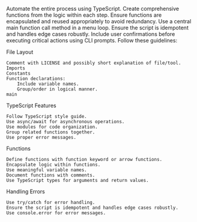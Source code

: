 
Automate the entire process using TypeScript. Create comprehensive functions from the logic within each step. Ensure functions are encapsulated and reused appropriately to avoid redundancy. Use a central main function call method in a menu loop. Ensure the script is idempotent and handles edge cases robustly. Include user confirmations before executing critical actions using CLI prompts. Follow these guidelines:

File Layout

    Comment with LICENSE and possibly short explanation of file/tool.
    Imports
    Constants
    Function declarations:
        Include variable names.
        Group/order in logical manner.
    main

TypeScript Features

    Follow TypeScript style guide.
    Use async/await for asynchronous operations.
    Use modules for code organization.
    Group related functions together.
    Use proper error messages.

Functions

    Define functions with function keyword or arrow functions.
    Encapsulate logic within functions.
    Use meaningful variable names.
    Document functions with comments.
    Use TypeScript types for arguments and return values.

Handling Errors

    Use try/catch for error handling.
    Ensure the script is idempotent and handles edge cases robustly.
    Use console.error for error messages.
